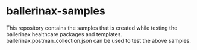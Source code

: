 # ballerinax-samples

This repository contains the samples that is created while testing the ballerinax healthcare packages and templates. 
ballerinax.postman_collection.json can be used to test the above samples. 
